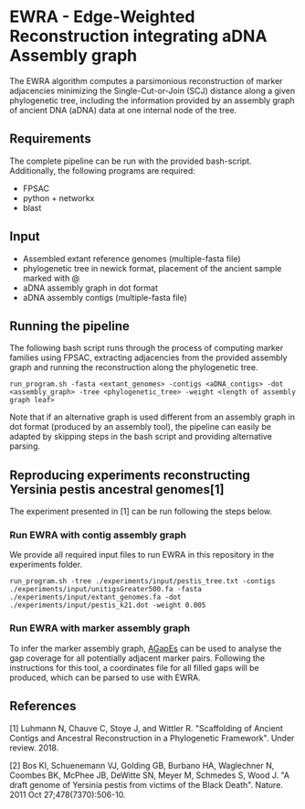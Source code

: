 # EWRA - Edge-Weighted Reconstruction integrating aDNA Assembly graph

The EWRA algorithm computes a parsimonious reconstruction of marker adjacencies minimizing the Single-Cut-or-Join (SCJ) distance along a given phylogenetic tree, including the information provided by an assembly graph of ancient DNA (aDNA) data at one internal node of the tree.

## Requirements

The complete pipeline can be run with the provided bash-script. Additionally, the following programs are required:

* FPSAC
* python + networkx
* blast

## Input

* Assembled extant reference genomes (multiple-fasta file)
* phylogenetic tree in newick format, placement of the ancient sample marked with @
* aDNA assembly graph in dot format
* aDNA assembly contigs (multiple-fasta file)


## Running the pipeline
The following bash script runs through the process of computing marker families using FPSAC, extracting adjacencies from the provided assembly graph and running the reconstruction along the phylogenetic tree.

```
run_program.sh -fasta <extant_genomes> -contigs <aDNA_contigs> -dot <assembly_graph> -tree <phylogenetic_tree> -weight <length of assembly graph leaf>
```

Note that if an alternative graph is used different from an assembly graph in dot format (produced by an assembly tool), the pipeline can easily be adapted by skipping steps in the bash script and providing alternative parsing.


## Reproducing experiments reconstructing Yersinia pestis ancestral genomes[1]

The experiment presented in [1] can be run following the steps below. 

### Run EWRA with contig assembly graph

We provide all required input files to run EWRA in this repository in the experiments folder.

```
run_program.sh -tree ./experiments/input/pestis_tree.txt -contigs ./experiments/input/unitigsGreater500.fa -fasta ./experiments/input/extant_genomes.fa -dot ./experiments/input/pestis_k21.dot -weight 0.005
```

### Run EWRA with marker assembly graph

To infer the marker assembly graph, [AGapEs](https://github.com/nluhmann/AGapEs) can be used to analyse the gap coverage for all potentially adjacent marker pairs. Following the instructions for this tool, 
a coordinates file for all filled gaps will be produced, which can be parsed to use with EWRA.


## References
[1] Luhmann N, Chauve C, Stoye J, and Wittler R. "Scaffolding of Ancient Contigs and Ancestral Reconstruction in a Phylogenetic Framework". Under review. 2018.

[2] Bos KI, Schuenemann VJ, Golding GB, Burbano HA, Waglechner N, Coombes BK, McPhee JB, DeWitte SN, Meyer M, Schmedes S, Wood J. "A draft genome of Yersinia pestis from victims of the Black Death". Nature. 2011 Oct 27;478(7370):506-10.



